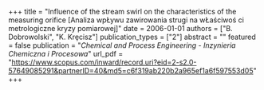 +++
title = "Influence of the stream swirl on the characteristics of the measuring orifice [Analiza wpŁywu zawirowania strugi na wŁaściwoś ci metrologiczne kryzy pomiarowej]"
date = 2006-01-01
authors = ["B. Dobrowolski", "K. Krȩcisz"]
publication_types = ["2"]
abstract = ""
featured = false
publication = "*Chemical and Process Engineering - Inzynieria Chemiczna i Procesowa*"
url_pdf = "https://www.scopus.com/inward/record.uri?eid=2-s2.0-57649085291&partnerID=40&md5=c6f319ab220b2a965ef1a6f597553d05"
+++

